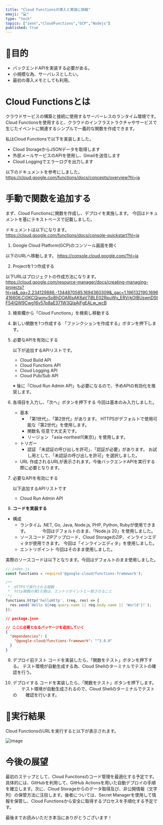 ```yaml
---
title: "Cloud Functionsの導入と実装に挑戦"
emoji: "💻"
type: "tech"
topics: ["zenn","CloudFunctions","GCP","Nodejs"]
published: true
---
```


# 🎯目的

- バックエンドAPIを実装する必要がある。
- 小規模な為、サーバレスとしたい。
- 最初の導入メモとしても利用。

# Cloud Functionsとは

クラウドサービスの構築と接続に使用するサーバーレスのランタイム環境です。
Cloud Functionsを使用すると、クラウドのインフラストラクチャやサービスで生じたイベントに関連するシンプルで一義的な関数を作成できます。

私はCloud Functionsで以下を実装しました。
- Cloud StorageからJSONデータを取得します
- 外部メールサービスのAPIを使用し、Gmailを送信します
- Cloud Loggingでエラーログを出力します

以下のドキュメントを参考にしました。
https://cloud.google.com/functions/docs/concepts/overview?hl=ja


# 手動で関数を追加する

まず、Cloud Functionsに関数を作成し、デプロイを実施します。
今回はドキュメントを基にテキストベースで記載しました。

ドキュメントは以下になります。
https://cloud.google.com/functions/docs/console-quickstart?hl=ja

1. Google Cloud Platform(GCP)のコンソール画面を開く

以下のURLへ移動します。
https://console.cloud.google.com/?hl=ja

2. Projectを1つ作成する

以下URLはプロジェクトの作成方法になります。
https://cloud.google.com/resource-manager/docs/creating-managing-projects?hl=ja&_ga=2.234129886.-1344870585.1694360309&_gac=1.196132190.1696416606.Cj0KCQjwmvSoBhDOARIsAK6aV7iBLE02RpuWv_ERVrkOlBUswnDStF54IQW9Cwg16v57p8aE371W3QIaAjFgEALw_wcB

3. 検索欄から「Cloud Functions」を検索し移動する 
&nbsp;

4. 新しい関数を1つ作成する
  「ファンクションを作成する」ボタンを押下します。
&nbsp;

5. 必要なAPIを有効にする
   
   以下が追加するAPIリストです。
   - Cloud Build API
   - Cloud Functions API
   - Cloud Logging API
   - Cloud Pub/Sub API
  
   ※ 後に「Cloud Run Admin API」も必要になるので、予めAPIの有効化を推奨します。
&nbsp;

6. 各項目を入力し、「次へ」ボタンを押下する
   今回は基本のみ入力しました。

   - 基本
     - 「第1世代」、「第2世代」があります。
        HTTPSがデフォルトで使用可能な「第2世代」を使用します。
     - 関数名
       任意で大丈夫です。
     - リージョン
       「asia-northest1(東京)」を使用します。
   - トリガー
     - 認証
      「未認証の呼び出しを許可」、「認証が必要」があります。
      お試し用として、「未認証の呼び出しを許可」を選択しました。
   - URL
     作成されるURLが表示されます。今後バックエンドAPIを実行する際に必要となります。
&nbsp;

7. 必要なAPIを有効にする

   以下追加するAPIリストです
   - Cloud Run Admin API
&nbsp;

8. **コードを実装する**

  - 構成
    - ランタイム
      .NET, Go, Java, Node.js, PHP, Python, Rubyが使用できます。
　　　今回はデフォルトのまま、「Node.js 20」を使用しました。
    - ソースコード
      ZIPアップロード、Cloud StorageのZIP、インラインエディタが使用できます。
      今回は「インラインエディタ」を使用しました。
    - エントリポイント 
      今回はそのまま使用しました。

実際のソースコードは以下となります。今回はデフォルトのまま使用しました。

```javascript
// index.js
const functions = require('@google-cloud/functions-framework');

/**
 *  HTTPSで実行される関数
 *  http関数の第1引数は、エントリポイントと一致させること
 */
functions.http('helloHttp', (req, res) => {
  res.send(`Hello ${req.query.name || req.body.name || 'World'}!`);
});
```

```json
// package.json

// ここに必要となるパッケージを追加していく
{
  "dependencies": {
    "@google-cloud/functions-framework": "^3.0.0"
  }
}
```

9. デプロイ前テスト
   コードを実装したら、「関数をテスト」ボタンを押下する。
   テスト環境が自動生成する為、Cloud Shellのターミナルでテストの確認を行う。
&nbsp;

10.  デプロイする
    コードを実装したら、「関数をテスト」ボタンを押下します。
　　テスト環境が自動生成されるので、Cloud Shellのターミナルでテストの　　確認を行います。

# 🚀実行結果

Cloud FunctionsのURLを実行すると以下が表示されます。

![image](https://storage.googleapis.com/zenn-user-upload/9f18232cbc45-20231006.png)

# 今後の展望

最初のステップとして、Cloud Functionsのコード管理を最適化する予定です。具体的には、GitHubを利用して、GitHub Actionsを用いた自動デプロイの手順を確立します。次に、Cloud Storageからのデータ取得及び、非公開情報（文字列）の保管方法に注目します。後者については、Secret Managerを使用して情報を保管し、Cloud Functionsから安全に取得するプロセスを手順化する予定です。

最後までお読みいただき本当にありがとうございます！